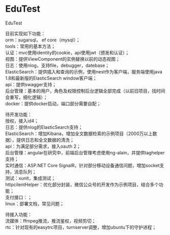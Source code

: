 # EduTest
EduTest

目前实现如下功能：    
orm：sugarsql， ef core（mysql）；   
tools：常用的基本方法；  
认证：mvc使用identity的cookie，api使用jwt（颁发和认证）；  
视图：提供ViewComponent的实例替换以前的动态视图；    
日志：使用nlog，支持file，debugger，datebase；    
ElasticSearch：提供插入和查询的示例，使用nest作为客户端，服务端使用java 1.8和最新版的ElasticSearch window客户端；  
api：提供swagger支持；  
后台管理：基本的用户，角色及权限控制后台逻辑全部完成（以前旧项目，找时间会重写，细化逻辑）；  
docker：提供docker启动，端口部分需要自配；  

待开发功能：  
授权，接入id4；  
日志：提供nlog的ElasticSearch支持；  
ElasticSearch：增加Kibana，增加全文数据检索的示例项目（2000万以上数据），提供日志和全文数据的清洗；  
api：为满足部分需求，接入oauth 2；  
后台管理：angular在研究中，前端后台管理考虑使用ng-alain，并提供taghelper支持；  
实时通信：ASP.NET Core SignalR，针对部分移动设备通信问题，增加socket支持，消息队列；  
测试：xunit，集成测试；  
httpcilentHelper：优化部分封装，微信公众号的开发作为示例项目，结合多个功能；  
支付接口：；  
linux：部署文档，常见问题；  

待接入功能：  
流媒体：ffmpeg推流，推流鉴权，视频剪切；  
rtc：针对现有的easytrc项目，turnserver调整，增加ubuntu下的守护进程；  


